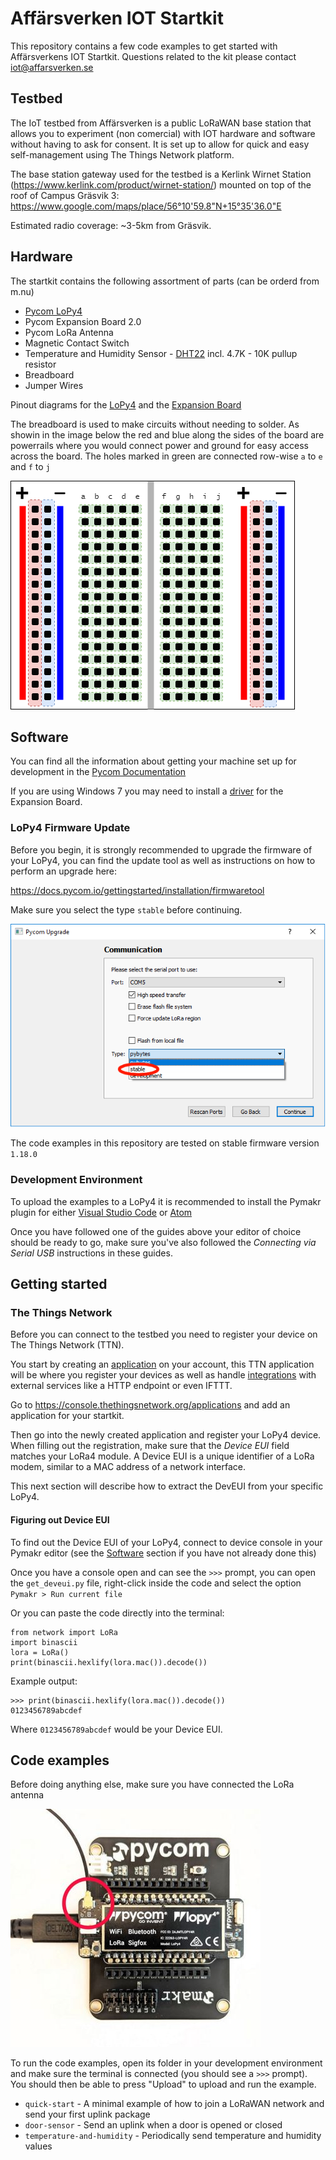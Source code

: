 

# Affärsverken IOT Startkit
This repository contains a few code examples to get started with Affärsverkens IOT Startkit.
Questions related to the kit please contact iot@affarsverken.se

## Testbed
The IoT testbed from Affärsverken is a public LoRaWAN base station that allows you to experiment (non comercial) with IOT hardware and software without having to ask for consent. It is set up to allow for quick and easy self-management using The Things Network platform.

The base station gateway used for the testbed is a Kerlink Wirnet Station (https://www.kerlink.com/product/wirnet-station/) mounted on top of the roof of Campus Gräsvik 3: https://www.google.com/maps/place/56°10'59.8"N+15°35'36.0"E

Estimated radio coverage: ~3-5km from Gräsvik.


## Hardware

The startkit contains the following assortment of parts (can be orderd from m.nu)

- [Pycom LoPy4](https://docs.pycom.io/gettingstarted/connection/lopy4)
- Pycom Expansion Board 2.0
- Pycom LoRa Antenna
- Magnetic Contact Switch
- Temperature and Humidity Sensor - [DHT22](https://learn.adafruit.com/dht/overview) incl. 4.7K - 10K pullup resistor
- Breadboard
- Jumper Wires

Pinout diagrams for the [LoPy4](https://docs.pycom.io/datasheets/development/lopy4) and the [Expansion Board](https://docs.pycom.io/datasheets/boards/expansion2)

The breadboard is used to make circuits without needing to solder. As showin in the image below the red and blue along the sides of the board are powerrails where you would connect power and ground for easy access across the board. The holes marked in green are connected row-wise `a` to `e` and `f` to `j`

![Breadboard](img/breadboard.png)

## Software

You can find all the information about getting your machine set up for development in the [Pycom Documentation](https://docs.pycom.io/gettingstarted/installation)

If you are using Windows 7 you may need to install a [driver](https://docs.pycom.io/gettingstarted/installation/drivers) for the Expansion Board.

### LoPy4 Firmware Update

Before you begin, it is strongly recommended to upgrade the firmware of your LoPy4, you can find the update tool as well as instructions on how to perform an upgrade here:

https://docs.pycom.io/gettingstarted/installation/firmwaretool

Make sure you select the type `stable` before continuing.

![Firmware Upgrade](img/pycom_upgrade.png)

The code examples in this repository are tested on stable firmware version `1.18.0`

### Development Environment

To upload the examples to a LoPy4 it is recommended to install the Pymakr plugin for either [Visual Studio Code](https://docs.pycom.io/pymakr/installation/vscode) or [Atom](https://docs.pycom.io/pymakr/installation/atom)

Once you have followed one of the guides above your editor of choice should be ready to go, make sure you've also followed the _Connecting via Serial USB_ instructions in these guides.

## Getting started

### The Things Network

Before you can connect to the testbed you need to register your device on The Things Network (TTN).

You start by creating an [application](https://www.thethingsnetwork.org/docs/applications/) on your account, this TTN application will be where you register your devices as well as handle [integrations](https://www.thethingsnetwork.org/docs/applications/integrations.html) with external services like a HTTP endpoint or even IFTTT.

Go to https://console.thethingsnetwork.org/applications and add an application for your startkit.

Then go into the newly created application and register your LoPy4 device. When filling out the registration, make sure that the _Device EUI_ field matches your LoRa4 module. A Device EUI is a unique identifier of a LoRa modem, similar to a MAC address of a network interface.

This next section will describe how to extract the DevEUI from your specific LoPy4.

#### Figuring out Device EUI

To find out the Device EUI of your LoPy4, connect to device console in your Pymakr editor (see the [Software](#software) section if you have not already done this)

Once you have a console open and can see the `>>>` prompt, you can open the `get_deveui.py` file, right-click inside the code and select the option `Pymakr > Run current file`

Or you can paste the code directly into the terminal:

```
from network import LoRa
import binascii
lora = LoRa()
print(binascii.hexlify(lora.mac()).decode())
```

Example output:

```
>>> print(binascii.hexlify(lora.mac()).decode())
0123456789abcdef
```

Where `0123456789abcdef` would be your Device EUI.

## Code examples

Before doing anything else, make sure you have connected the LoRa antenna

![Antenna Connector](img/antenna_connector.jpg)

To run the code examples, open its folder in your development environment and make sure the terminal is connected (you should see a `>>>` prompt). You should then be able to press "Upload" to upload and run the example.

- `quick-start` - A minimal example of how to join a LoRaWAN network and send your first uplink package
- `door-sensor` - Send an uplink when a door is opened or closed
- `temperature-and-humidity` - Periodically send temperature and humidity values
